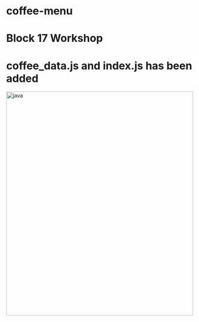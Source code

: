 # coffee-menu
# Block 17 Workshop
# coffee_data.js and index.js has been added
<img src="https://cdn-icons-png.flaticon.com/512/152/152760.png" alt="java" width="500" height="600">
